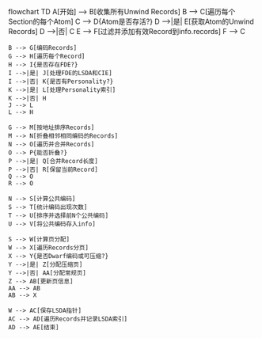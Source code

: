 flowchart TD
    A[开始] --> B[收集所有Unwind Records]
    B --> C[遍历每个Section的每个Atom]
    C --> D{Atom是否存活?}
    D -->|是| E[获取Atom的Unwind Records]
    D -->|否| C
    E --> F[过滤并添加有效Record到info.records]
    F --> C

    B --> G[编码Records]
    G --> H[遍历每个Record]
    H --> I{是否存在FDE?}
    I -->|是| J[处理FDE的LSDA和CIE]
    I -->|否| K{是否有Personality?}
    K -->|是| L[处理Personality索引]
    K -->|否| H
    J --> L
    L --> H

    G --> M[按地址排序Records]
    M --> N[折叠相邻相同编码的Records]
    N --> O[遍历并合并Records]
    O --> P{能否折叠?}
    P -->|是| Q[合并Record长度]
    P -->|否| R[保留当前Record]
    Q --> O
    R --> O

    N --> S[计算公共编码]
    S --> T[统计编码出现次数]
    T --> U[排序并选择前N个公共编码]
    U --> V[将公共编码存入info]

    S --> W[计算页分配]
    W --> X[遍历Records分页]
    X --> Y{是否Dwarf编码或可压缩?}
    Y -->|是| Z[分配压缩页]
    Y -->|否| AA[分配常规页]
    Z --> AB[更新页信息]
    AA --> AB
    AB --> X

    W --> AC[保存LSDA指针]
    AC --> AD[遍历Records并记录LSDA索引]
    AD --> AE[结束]
